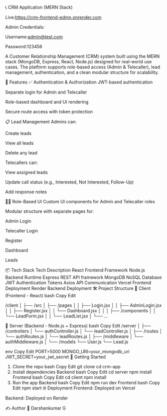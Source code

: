 📞 CRM Application (MERN Stack)


Live:https://crm-frontend-edmn.onrender.com


Admin Credentials:


Username:admin@test.com


Password:123456



A Customer Relationship Management (CRM) system built using the MERN stack (MongoDB, Express, React, Node.js) designed for real-world use cases. The platform supports role-based access (Admin & Telecaller), lead management, authentication, and a clean modular structure for scalability.

🚀 Features
✅ Authentication & Authorization
JWT-based authentication

Separate login for Admin and Telecaller

Role-based dashboard and UI rendering

Secure route access with token protection

📋 Lead Management
Admins can:

Create leads

View all leads

Delete any lead

Telecallers can:

View assigned leads

Update call status (e.g., Interested, Not Interested, Follow-Up)

Add response notes

🧑‍💼 Role-Based UI
Custom UI components for Admin and Telecaller roles

Modular structure with separate pages for:

Admin Login

Telecaller Login

Register

Dashboard

Leads

📦 Tech Stack
Tech	Description
React	Frontend Framework
Node.js	Backend Runtime
Express	REST API framework
MongoDB	NoSQL Database
JWT	Authentication Tokens
Axios	API Communication
Vercel	Frontend Deployment
Render	Backend Deployment
🛠️ Project Structure
📁 Client (Frontend - React)
bash
Copy
Edit





/client
│
├── /src
│   ├── /pages
│   │   ├── Login.jsx
│   │   ├── AdminLogin.jsx
│   │   ├── Register.jsx
│   │   └── Dashboard.jsx
│   │
│   ├── /components
│   │   └── LeadForm.jsx
│   │   └── LeadList.jsx
│
└── ...






📁 Server (Backend - Node.js + Express)
bash
Copy
Edit
/server
│
├── /controllers
│   └── authController.js
│   └── leadController.js
│
├── /routes
│   └── authRoutes.js
│   └── leadRoutes.js
│
├── /middleware
│   └── authMiddleware.js
│
└── /models
    └── User.js
    └── Lead.js


env
Copy
Edit
PORT=5000
MONGO_URI=your_mongodb_uri
JWT_SECRET=your_jwt_secret
🚀 Getting Started
1. Clone the repo
bash
Copy
Edit
git clone
cd crm-app
2. Install dependencies
Backend
bash
Copy
Edit
cd server
npm install
Frontend
bash
Copy
Edit
cd client
npm install
3. Run the app
Backend
bash
Copy
Edit
npm run dev
Frontend
bash
Copy
Edit
npm start
🌐 Deployment
Frontend: Deployed on Vercel

Backend: Deployed on Render

✍️ Author
👤 Darshankumar G
